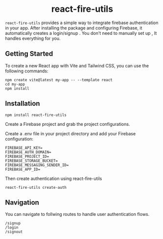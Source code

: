<p align="center">
  <h1 align="center">react-fire-utils</h1>

  ```react-fire-utils``` provides a simple way to integrate firebase authentication in your app. After installing the package and configuring Firebase, it automatically creates a login/signup . You don't need to manually set up , It handles everything for you.

</p>

## Getting Started

To create a new React app with Vite and Tailwind CSS, you can use the following commands:

```
npm create vite@latest my-app -- --template react
cd my-app
npm install
 ```

## Installation

```
npm install react-fire-utils
```

Create a Firebase project and grab the project configurations.

Create a .env file in your project directory and add your Firebase configuration:

```
FIREBASE_API_KEY=
FIREBASE_AUTH_DOMAIN=
FIREBASE_PROJECT_ID=
FIREBASE_STORAGE_BUCKET=
FIREBASE_MESSAGING_SENDER_ID=
FIREBASE_APP_ID=

```

Then create authentication using react-fire-utils

```
react-fire-utils create-auth
```

## Navigation

You can navigate to follwing routes to handle user authentication flows. 
```
/signup
/login 
/signout
```



